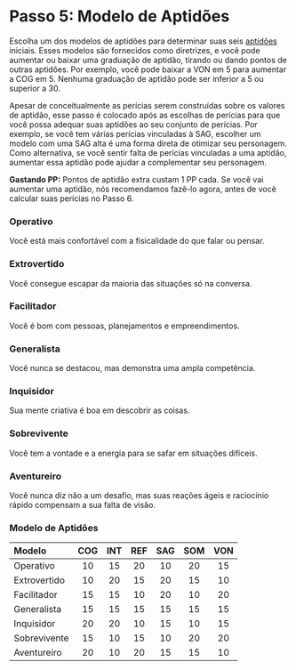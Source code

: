 # Passo 5: Modelo de Aptidões

Escolha um dos modelos de aptidões para determinar suas seis [aptidões](01-character-stats.md#aptitudes) iniciais. Esses modelos são fornecidos como diretrizes, e você pode aumentar ou baixar uma graduação de aptidão, tirando ou dando pontos de outras aptidões. Por exemplo, você pode baixar a VON em 5 para aumentar a COG em 5. Nenhuma graduação de aptidão pode ser inferior a 5 ou superior a 30.

Apesar de conceitualmente as perícias serem construídas sobre os valores de aptidão, esse passo é colocado após as escolhas de perícias para que você possa adequar suas aptidões ao seu conjunto de perícias. Por exemplo, se você tem várias perícias vinculadas à SAG, escolher um modelo com uma SAG alta é uma forma direta de otimizar seu personagem. Como alternativa, se você sentir falta de perícias vinculadas a uma aptidão, aumentar essa aptidão pode ajudar a complementar seu personagem.

**Gastando PP:** Pontos de aptidão extra custam 1&nbsp;PP cada. Se você vai aumentar uma aptidão, nós recomendamos fazê-lo agora, antes de você calcular suas perícias no Passo 6.

<!--sorted-->
### Operativo

Você está mais confortável com a fisicalidade do que falar ou pensar.

### Extrovertido

Você consegue escapar da maioria das situações só na conversa.

### Facilitador

Você é bom com pessoas, planejamentos e empreendimentos.

### Generalista

Você nunca se destacou, mas demonstra uma ampla competência.

### Inquisidor

Sua mente criativa é boa em descobrir as coisas.

### Sobrevivente

Você tem a vontade e a energia para se safar em situações difíceis.

### Aventureiro

Você nunca diz não a um desafio, mas suas reações ágeis e raciocínio rápido compensam a sua falta de visão.

<!--end-sort-->

<!-- CLEANED blockquote class="table" -->

### Modelo de Aptidões

<!--sorted-->
| Modelo       | COG | INT | REF | SAG | SOM | VON |
|:------------ |:---:|:---:|:---:|:---:|:---:|:---:|
| Operativo    | 10  | 15  | 20  | 10  | 20  | 15  |
| Extrovertido | 10  | 20  | 15  | 20  | 15  | 10  |
| Facilitador  | 15  | 15  | 10  | 20  | 10  | 20  |
| Generalista  | 15  | 15  | 15  | 15  | 15  | 15  |
| Inquisidor   | 20  | 20  | 10  | 15  | 10  | 15  |
| Sobrevivente | 15  | 10  | 15  | 10  | 20  | 20  |
| Aventureiro  | 20  | 10  | 20  | 15  | 15  | 10  |

<!--end-sort-->

<!-- CLEANED /blockquote -->
